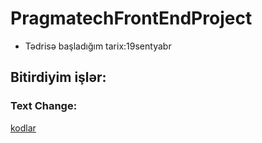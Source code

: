 # PragmatechFrontEndProject

- Tədrisə başladığım tarix:19sentyabr

## Bitirdiyim işlər:

### Text Change:
[kodlar](https://github.com/FeridPiriyev/Text-Change)

